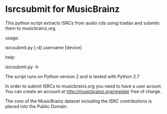 Isrcsubmit for MusicBrainz
==========================

This python script extracts ISRCs from audio cds using Icedax and submits them to musicbrainz.org


usage:

  isrcsubmit.py [-d] username [device]


help:

  isrcsubmit.py -h


The script runs on Python version 2 and is tested with Python 2.7



In order to submit ISRCs to musicbrainz.org you need to have a user acount.
You can create an account at http://musicbrainz.org/register free of charge.

The core of the MusicBrainz dataset including the ISRC contributions is placed into the Public Domain.
